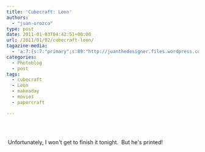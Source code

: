 ```yaml
---
title: 'Cubecraft: Leon'
authors: 
  - "juan-orozco"
type: post
date: 2011-01-03T04:42:51+00:00
url: /2011/01/02/cubecraft-leon/
tagazine-media:
  - 'a:7:{s:7:"primary";s:89:"http://juanthedesigner.files.wordpress.com/2011/01/dc7aa8b81de34bb7927024fd4901c10e_7.jpg";s:6:"images";a:1:{s:89:"http://juanthedesigner.files.wordpress.com/2011/01/dc7aa8b81de34bb7927024fd4901c10e_7.jpg";a:6:{s:8:"file_url";s:89:"http://juanthedesigner.files.wordpress.com/2011/01/dc7aa8b81de34bb7927024fd4901c10e_7.jpg";s:5:"width";s:3:"612";s:6:"height";s:3:"612";s:4:"type";s:5:"image";s:4:"area";s:6:"374544";s:9:"file_path";s:0:"";}}s:6:"videos";a:0:{}s:11:"image_count";s:1:"1";s:6:"author";s:7:"8033531";s:7:"blog_id";s:8:"17975075";s:9:"mod_stamp";s:19:"2011-01-03 04:42:51";}'
categories:
  - Photoblog
  - post
tags:
  - cubecraft
  - Leon
  - makeaday
  - movies
  - papercraft

---
```

&nbsp;</p> <p style="text-align:center;">
  <a href="http://instagr.am/p/1zaA/"><img src='http://juanthedesigner.files.wordpress.com/2011/01/dc7aa8b81de34bb7927024fd4901c10e_7.jpg?w=580' alt='' data-recalc-dims="1" /></a>
</p>&nbsp;U</a>nfortunately, I won't get to finish it tonight.  But he's printed!